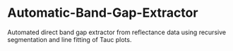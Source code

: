 # Automatic-Band-Gap-Extractor
Automated direct band gap extractor from reflectance data using recursive segmentation and line fitting of Tauc plots.
